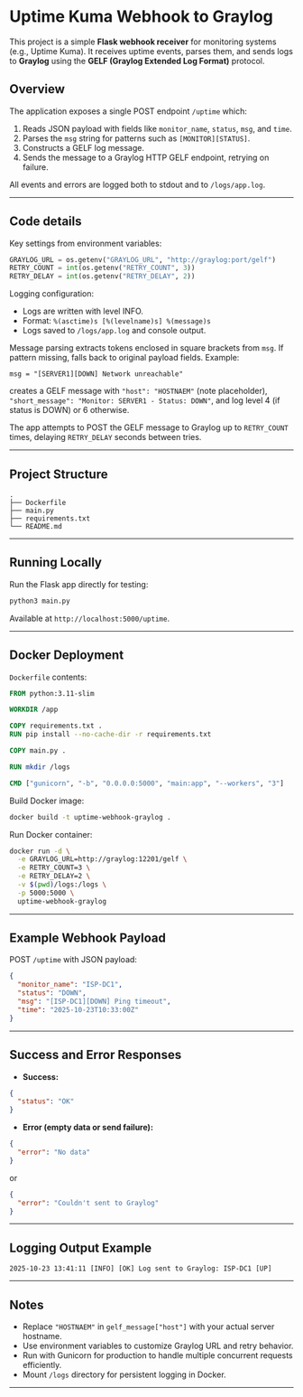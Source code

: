# Uptime Kuma Webhook to Graylog

This project is a simple **Flask webhook receiver** for monitoring systems (e.g., Uptime Kuma). It receives uptime events, parses them, and sends logs to **Graylog** using the **GELF (Graylog Extended Log Format)** protocol.

## Overview

The application exposes a single POST endpoint `/uptime` which:

1. Reads JSON payload with fields like `monitor_name`, `status`, `msg`, and `time`.
2. Parses the `msg` string for patterns such as `[MONITOR][STATUS]`.
3. Constructs a GELF log message.
4. Sends the message to a Graylog HTTP GELF endpoint, retrying on failure.

All events and errors are logged both to stdout and to `/logs/app.log`.

***

## Code details

Key settings from environment variables:

```python
GRAYLOG_URL = os.getenv("GRAYLOG_URL", "http://graylog:port/gelf")
RETRY_COUNT = int(os.getenv("RETRY_COUNT", 3))
RETRY_DELAY = int(os.getenv("RETRY_DELAY", 2))
```

Logging configuration:

- Logs are written with level INFO.
- Format: `%(asctime)s [%(levelname)s] %(message)s`
- Logs saved to `/logs/app.log` and console output.

Message parsing extracts tokens enclosed in square brackets from `msg`. If pattern missing, falls back to original payload fields. Example:

```
msg = "[SERVER1][DOWN] Network unreachable"
```

creates a GELF message with `"host": "HOSTNAEM"` (note placeholder), `"short_message": "Monitor: SERVER1 - Status: DOWN"`, and log level 4 (if status is DOWN) or 6 otherwise.

The app attempts to POST the GELF message to Graylog up to `RETRY_COUNT` times, delaying `RETRY_DELAY` seconds between tries.

***

## Project Structure

```
.
├── Dockerfile
├── main.py
├── requirements.txt
└── README.md
```


***

## Running Locally

Run the Flask app directly for testing:

```bash
python3 main.py
```

Available at `http://localhost:5000/uptime`.

***

## Docker Deployment

`Dockerfile` contents:

```dockerfile
FROM python:3.11-slim

WORKDIR /app

COPY requirements.txt .
RUN pip install --no-cache-dir -r requirements.txt

COPY main.py .

RUN mkdir /logs

CMD ["gunicorn", "-b", "0.0.0.0:5000", "main:app", "--workers", "3"]
```

Build Docker image:

```bash
docker build -t uptime-webhook-graylog .
```

Run Docker container:

```bash
docker run -d \
  -e GRAYLOG_URL=http://graylog:12201/gelf \
  -e RETRY_COUNT=3 \
  -e RETRY_DELAY=2 \
  -v $(pwd)/logs:/logs \
  -p 5000:5000 \
  uptime-webhook-graylog
```


***

## Example Webhook Payload

POST `/uptime` with JSON payload:

```json
{
  "monitor_name": "ISP-DC1",
  "status": "DOWN",
  "msg": "[ISP-DC1][DOWN] Ping timeout",
  "time": "2025-10-23T10:33:00Z"
}
```


***

## Success and Error Responses

- **Success:**

```json
{
  "status": "OK"
}
```

- **Error (empty data or send failure):**

```json
{
  "error": "No data"
}
```

or

```json
{
  "error": "Couldn't sent to Graylog"
}
```


***

## Logging Output Example

```
2025-10-23 13:41:11 [INFO] [OK] Log sent to Graylog: ISP-DC1 [UP]
```


***

## Notes

- Replace `"HOSTNAEM"` in `gelf_message["host"]` with your actual server hostname.
- Use environment variables to customize Graylog URL and retry behavior.
- Run with Gunicorn for production to handle multiple concurrent requests efficiently.
- Mount `/logs` directory for persistent logging in Docker.

***
